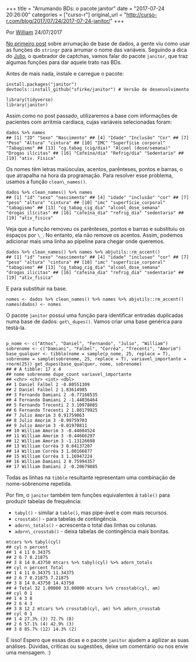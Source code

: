 +++
title = "Arrumando BDs: o pacote janitor"
date = "2017-07-24 20:26:00"
categories = ["curso-r"]
original_url = "http://curso-r.com/blog/2017/07/24/2017-07-24-janitor/"
+++

<p class="text-muted text-uppercase mb-small text-right">
Por <a href="http://curso-r.com/author/william">William</a> 24/07/2017
</p>
<p>
<a href="http://curso-r.com/blog/2017/07/12/2017-07-13-bds_nomes_variaveis/">No
primeiro post</a> sobre arrumação de base de dados, a gente viu como
usar as funções do <code>stringr</code> para arrumar o nome das
variáveis. Seguindo a dica do
<a href="https://www.facebook.com/julio.trecenti">Julio</a>, o quebrador
de captchas, vamos falar do pacote <code>janitor</code>, que traz
algumas funções para dar aquele trato nas BDs.
</p>
<p>
Antes de mais nada, instale e carregue o pacote:
</p>
<pre class="r"><code>install.packages(&quot;janitor&quot;)
devtools::install_github(&quot;sfirke/janitor&quot;) # Vers&#xE3;o de desenvolvimento</code></pre>
<pre class="r"><code>library(tidyverse)
library(janitor)</code></pre>
<p>
Assim como no post passado, utilizaremos a base com informações de
pacientes com arritmia cardíaca, cujas variáveis selecionadas foram:
</p>
<pre class="r"><code>dados %&gt;% names
## [1] &quot;ID&quot; &quot;Sexo&quot; &quot;Nascimento&quot; ## [4] &quot;Idade&quot; &quot;Inclus&#xE3;o&quot; &quot;Cor&quot; ## [7] &quot;Peso&quot; &quot;Altura&quot; &quot;cintura&quot; ## [10] &quot;IMC&quot; &quot;Superf&#xED;cie corporal&quot; &quot;Tabagismo&quot; ## [13] &quot;cg.tabag (cig/dia)&quot; &quot;Alcool (dose/semana)&quot; &quot;Drogas il&#xED;citas&quot; ## [16] &quot;Cafe&#xED;na/dia&quot; &quot;Refrig/dia&quot; &quot;Sedentario&quot; ## [19] &quot;ativ. Fisica&quot;</code></pre>
<p>
Os nomes têm letras maiúsculas, acentos, parênteses, pontos e barras, o
que atrapalha na hora da programação. Para resolver esse problema,
usamos a função <code>clean\_names()</code>.
</p>
<pre class="r"><code>dados %&gt;% clean_names() %&gt;% names
## [1] &quot;id&quot; &quot;sexo&quot; &quot;nascimento&quot; ## [4] &quot;idade&quot; &quot;inclus&#xE3;o&quot; &quot;cor&quot; ## [7] &quot;peso&quot; &quot;altura&quot; &quot;cintura&quot; ## [10] &quot;imc&quot; &quot;superf&#xED;cie_corporal&quot; &quot;tabagismo&quot; ## [13] &quot;cg_tabag_cig_dia&quot; &quot;alcool_dose_semana&quot; &quot;drogas_il&#xED;citas&quot; ## [16] &quot;cafe&#xED;na_dia&quot; &quot;refrig_dia&quot; &quot;sedentario&quot; ## [19] &quot;ativ_fisica&quot;</code></pre>
<p>
Veja que a função removeu os parênteses, pontos e barras e substituiu os
espaços por <code>\_</code>. No entanto, ela não remove os acentos.
Assim, podemos adicionar mais uma linha ao pipeline para chegar onde
queremos.
</p>
<pre class="r"><code>dados %&gt;% clean_names() %&gt;% names %&gt;% abjutils::rm_accent()
## [1] &quot;id&quot; &quot;sexo&quot; &quot;nascimento&quot; ## [4] &quot;idade&quot; &quot;inclusao&quot; &quot;cor&quot; ## [7] &quot;peso&quot; &quot;altura&quot; &quot;cintura&quot; ## [10] &quot;imc&quot; &quot;superficie_corporal&quot; &quot;tabagismo&quot; ## [13] &quot;cg_tabag_cig_dia&quot; &quot;alcool_dose_semana&quot; &quot;drogas_ilicitas&quot; ## [16] &quot;cafeina_dia&quot; &quot;refrig_dia&quot; &quot;sedentario&quot; ## [19] &quot;ativ_fisica&quot;</code></pre>
<p>
E para substituir na base.
</p>
<pre class="r"><code>nomes &lt;- dados %&gt;% clean_names() %&gt;% names %&gt;% abjutils::rm_accent() names(dados) &lt;- nomes</code></pre>

<p>
O pacote <code>janitor</code> possui uma função para identificar
entradas duplicadas numa base de dados: <code>get\_dupes()</code>. Vamos
criar uma base genérica para testá-la.
</p>
<pre class="r"><code>
p_nome &lt;- c(&quot;Athos&quot;, &quot;Daniel&quot;, &quot;Fernando&quot;, &quot;Julio&quot;, &quot;William&quot;)
sobrenome &lt;- c(&quot;Damiani&quot;, &quot;Falbel&quot;, &quot;Corr&#xEA;a&quot;, &quot;Trecenti&quot;, &quot;Amorim&quot;) base_qualquer &lt;- tibble(nome = sample(p_nome, 25, replace = T), sobrenome = sample(sobrenome, 25, replace = T), variavel_importante = rnorm(25)) get_dupes(base_qualquer, nome, sobrenome)
## # A tibble: 17 x 4
## nome sobrenome dupe_count variavel_importante
## &lt;chr&gt; &lt;chr&gt; &lt;int&gt; &lt;dbl&gt;
## 1 Daniel Falbel 2 -0.80551309
## 2 Daniel Falbel 2 1.83614985
## 3 Fernando Damiani 2 -0.77166535
## 4 Fernando Damiani 2 -1.44036464
## 5 Fernando Trecenti 2 3.10978085
## 6 Fernando Trecenti 2 1.80179925
## 7 Julio Amorim 3 0.91759063
## 8 Julio Amorim 3 -0.99759703
## 9 Julio Amorim 3 -0.01970811
## 10 William Amorim 3 -0.44604524
## 11 William Amorim 3 -0.44666297
## 12 William Amorim 3 -1.13126698
## 13 William Corr&#xEA;a 3 0.04137207
## 14 William Corr&#xEA;a 3 1.00166877
## 15 William Corr&#xEA;a 3 1.16947224
## 16 William Damiani 2 0.75994357
## 17 William Damiani 2 -0.20679885</code></pre>
<p>
Todas as linhas na <code>tibble</code> resultante representam uma
combinação de nome-sobrenome repetida.
</p>

<p>
Por fim, o <code>janitor</code> também tem funções equivalentes à
<code>table()</code> para produzir tabelas de frequência:
</p>
<ul>
<li>
<code>tabyl()</code> - similar a <code>table()</code>, mas pipe-ável e
com mais recursos.
</li>
<li>
<code>crosstab()</code> - para tabelas de contingência.
</li>
<li>
<code>adorn\_totals()</code> - acrescenta o total das linhas ou colunas.
</li>
<li>
<code>adorn\_crosstab()</code> - deixa tabelas de contingência mais
bonitas.
</li>
</ul>
<pre class="r"><code>mtcars %&gt;% tabyl(cyl)
## cyl n percent
## 1 4 11 0.34375
## 2 6 7 0.21875
## 3 8 14 0.43750 mtcars %&gt;% tabyl(cyl) %&gt;% adorn_totals
## cyl n percent Total
## 1 4 11 0.34375 11.34375
## 2 6 7 0.21875 7.21875
## 3 8 14 0.43750 14.43750
## 4 Total 32 1.00000 33.00000 mtcars %&gt;% crosstab(cyl, am)
## cyl 0 1
## 1 4 3 8
## 2 6 4 3
## 3 8 12 2 mtcars %&gt;% crosstab(cyl, am) %&gt;% adorn_crosstab
## cyl 0 1
## 1 4 27.3% (3) 72.7% (8)
## 2 6 57.1% (4) 42.9% (3)
## 3 8 85.7% (12) 14.3% (2)</code></pre>
<p>
É isso! Espero que essas dicas e o pacote <code>janitor</code> ajudem a
agilizar as suas análises. Dúvidas, críticas ou sugestões, deixe um
comentário ou nos envie uma mensagem. :)
</p>


